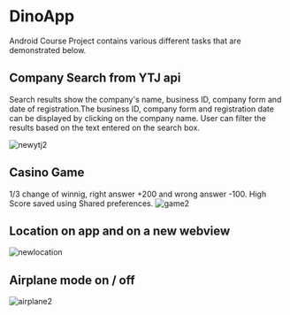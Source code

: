 # DinoApp
Android Course Project contains various different tasks that are demonstrated below.

## Company Search from YTJ api
Search results show the company's name, business ID, company form and date of registration.The business ID, company form and registration date can be displayed by clicking on the company name. User can filter the results based on the text entered on the search box.

![newytj2](https://user-images.githubusercontent.com/43187463/102723874-fd6ab300-4313-11eb-9b8e-9c70c54429d5.gif)

## Casino Game
1/3 change of winnig, right answer +200 and wrong answer -100. High Score saved using Shared preferences.
![game2](https://user-images.githubusercontent.com/43187463/102724514-b3380080-4318-11eb-82ce-9bf7b8afef89.gif)

## Location on app and on a new webview
![newlocation](https://user-images.githubusercontent.com/43187463/102722660-4407df80-430b-11eb-8884-593c0672d2f1.gif)

## Airplane mode on / off
![airplane2](https://user-images.githubusercontent.com/43187463/102724635-994aed80-4319-11eb-9df6-073efb237018.gif)

